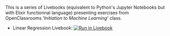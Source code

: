This is a series of Livebooks (equivalent to Python's Jupyter Notebooks but with Elixir functionnal language) presenting exercises from OpenClassrooms '_Initiation to Machine Learning_' class. 

- Linear Regression Livebook:  [![Run in Livebook](https://livebook.dev/badge/v1/gray.svg)](https://livebook.dev/run?url=https%3A%2F%2Fraw.githubusercontent.com%2FSancxo%2Foc_livebooks%2Fmain%2Foc_linear_regression_livebook.livemd)